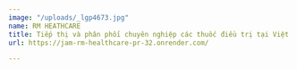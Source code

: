 ```yaml
---
image: "/uploads/_lgp4673.jpg"
name: RM HEATHCARE
title: Tiếp thị và phân phối chuyên nghiệp các thuốc điều trị tại Việt Nam
url: https://jam-rm-healthcare-pr-32.onrender.com/

---
```

